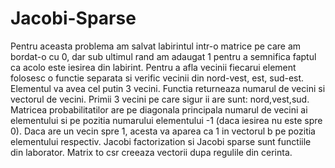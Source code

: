 # Jacobi-Sparse
Pentru aceasta problema am salvat labirintul intr-o matrice pe care am bordat-o cu 0, dar sub ultimul rand am adaugat 1 pentru a semnifica faptul ca acolo este iesirea din labirint. 
Pentru a afla vecinii fiecarui element folosesc o functie separata si verific vecinii din nord-vest, est, sud-est. Elementul va avea cel putin 3 vecini. Functia returneaza numarul de vecini si vectorul de vecini.
Primii 3 vecini pe care sigur ii are sunt: nord,vest,sud.
Matricea probabilitatilor are pe diagonala principala numarul de vecini ai elementului si pe pozitia numarului elementului -1 (daca iesirea nu este spre 0). Daca are un vecin spre 1, acesta va aparea ca 1 in vectorul b pe pozitia elementului respectiv.
Jacobi factorization si Jacobi sparse sunt functiile din laborator.
Matrix to csr creeaza vectorii dupa regulile din cerinta.
